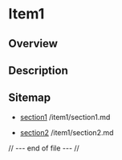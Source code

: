 # Item1

## Overview

## Description

## Sitemap
* [section1](section1.md) /item1/section1.md

* [section2](section2.md) /item1/section2.md

// --- end of file --- //